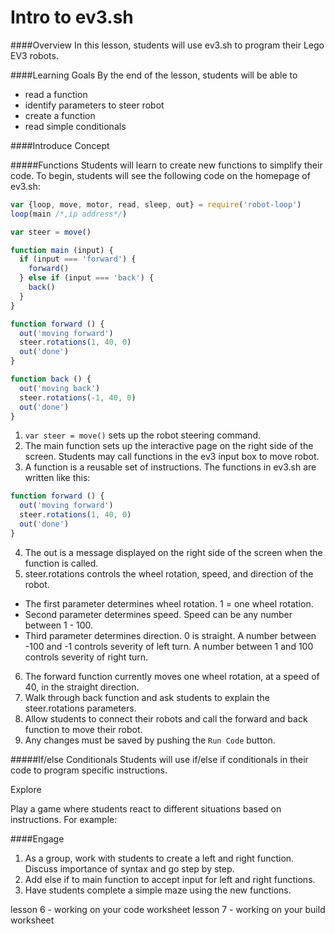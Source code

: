 # Intro to ev3.sh

####Overview
In this lesson, students will use ev3.sh to program their Lego EV3 robots.

####Learning Goals
By the end of the lesson, students will be able to
* read a function
* identify parameters to steer robot
* create a function
* read simple conditionals

####Introduce Concept

#####Functions
Students will learn to create new functions to simplify their code. To begin, students will see the following code on the homepage of ev3.sh:

```js
var {loop, move, motor, read, sleep, out} = require('robot-loop')
loop(main /*,ip address*/)

var steer = move()

function main (input) {
  if (input === 'forward') {
    forward()
  } else if (input === 'back') {
    back()
  }
}

function forward () {
  out('moving forward')
  steer.rotations(1, 40, 0)
  out('done')
}

function back () {
  out('moving back')
  steer.rotations(-1, 40, 0)
  out('done')
}
```

1. ```var steer = move()``` sets up the robot steering command.
2. The main function sets up the interactive page on the right side of the screen. Students may call functions in the ev3 input box to move robot.
3. A function is a reusable set of instructions. The functions in ev3.sh are written like this:
```js
function forward () {
  out('moving forward')
  steer.rotations(1, 40, 0)
  out('done')
}
```
4. The out is a message displayed on the right side of the screen when the function is called.
5. steer.rotations controls the wheel rotation, speed, and direction of the robot. 
  + The first parameter determines wheel rotation. 1 = one wheel rotation.
  + Second parameter determines speed. Speed can be any number between 1 - 100.
  + Third parameter determines direction. 0 is straight. A number between -100 and -1 controls severity of left turn. A number between 1 and 100 controls severity of right turn. 
6. The forward function currently moves one wheel rotation, at a speed of 40, in the straight direction. 
7. Walk through back function and ask students to explain the steer.rotations parameters. 
8. Allow students to connect their robots and call the forward and back function to move their robot.
9. Any changes must be saved by pushing the ```Run Code``` button. 

#####If/else Conditionals
Students will use if/else if conditionals in their code to program specific instructions.

Explore 
  
Play a game where students react to different situations based on instructions. For example:



####Engage
1. As a group, work with students to create a left and right function. Discuss importance of syntax and go step by step.
2. Add else if to main function to accept input for left and right functions.
3. Have students complete a simple maze using the new functions. 




lesson 6 - working on your code worksheet
lesson 7 - working on your build worksheet